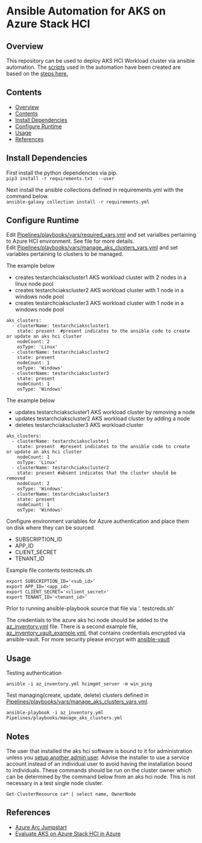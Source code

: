 Ansible Automation for AKS on Azure Stack HCI
==============
Overview
-----------
This repository can be used to deploy AKS HCI Workload cluster via ansible automation.  The [scripts](Pipelines/playbooks/files) used in the automation have been created are based on the [steps here.](https://github.com/Azure/aks-hci/blob/main/eval/steps/1_AKSHCI_Azure.md)

Contents
-----------
- [Overview](#overview)
- [Contents](#contents)
- [Install Dependencies](#install-dependencies)
- [Configure Runtime](#configure-runtime)
- [Usage](#usage)
- [References](#references)

Install Dependencies
-----------
First install the python dependencies via pip.  
`pip3 install -r requirements.txt  --user`

Next install the ansible collections defined in requirements.yml with the command below.  
`ansible-galaxy collection install -r requirements.yml`


Configure Runtime
-----------

Edit [Pipelines/playbooks/vars/required_vars.yml](Pipelines/playbooks/vars/required_vars.yml) and set varialbes pertaining to Azure HCI environment.  See file for more details.  
Edit [Pipelines/playbooks/vars/manage_aks_clusters_vars.yml](Pipelines/playbooks/vars/manage_aks_clusters_vars.yml) and set variables pertaining to clusters to be managed.   


The example below
- creates testarchciakscluster1 AKS workload cluster with 2 nodes in a linux node pool
- creates testarchciakscluster2 AKS workload cluster with 1 node in a windows node pool
- creates testarchciakscluster3 AKS workload cluster with 1 node in a windows node pool
```
aks_clusters:
  - clusterName: testarchciakscluster1
    state: present  #present indicates to the ansible code to create or update an aks hci cluster
    nodeCount: 2
    osType: 'Linux'
  - clusterName: testarchciakscluster2
    state: present 
    nodeCount: 1
    osType: 'Windows'
  - clusterName: testarchciakscluster3
    state: present 
    nodeCount: 1
    osType: 'Windows'
```

The example below 
- updates testarchciakscluster1 AKS workload cluster by removing a node
- updates testarchciakscluster2 AKS workload cluster by adding a node
- deletes testarchciakscluster3 AKS workload cluster
  
```
aks_clusters:
  - clusterName: testarchciakscluster1
    state: present  #present indicates to the ansible code to create or update an aks hci cluster
    nodeCount: 1
    osType: 'Linux'
  - clusterName: testarchciakscluster2
    state: present #absent indicates that the cluster should be removed
    nodeCount: 2
    osType: 'Windows'
  - clusterName: testarchciakscluster3
    state: present 
    nodeCount: 1
    osType: 'Windows'
```

Configure environment variables for Azure authentication and place them on disk where they can be sourced 
- SUBSCRIPTION_ID
- APP_ID
- CLIENT_SECRET
- TENANT_ID

Example file contents testcreds.sh  
```
export SUBSCRIPTION_ID='<sub_id>'  
export APP_ID='<app_id>'  
export CLIENT_SECRET='<client_secret>'  
export TENANT_ID='<tenant_id>'
```
Prior to running ansible-playbook source that file via 
'. testcreds.sh'  

The credentials to the azure aks hci node should be added to the [az_inventory.yml](az_inventory.yml) file.  There is a second example file, [az_inventory_vault_example.yml](az_inventory_vault_example.yml), that contains credentials encrypted via ansible-vault.  For more security please encrypt with [ansible-vault](https://docs.ansible.com/ansible/latest/cli/ansible-vault.html)  


Usage
-----------
Testing authentication
```
ansible -i az_inventory.yml hcimgmt_server -m win_ping
```
Test managing(create, update, delete) clusters defined in [Pipelines/playbooks/vars/manage_aks_clusters_vars.yml](Pipelines/playbooks/vars/manage_aks_clusters_vars.yml).
```
ansible-playbook -i az_inventory.yml Pipelines/playbooks/manage_aks_clusters.yml 
```

Notes
-----------
The user that installed the aks hci software is bound to it for administration unless you [setup another admin user](https://docs.microsoft.com/en-us/azure-stack/aks-hci/set-multiple-administrators).  Advise the installer to use a service account instead of an individual user to avoid having the installation bound to individuals.  These commands should be run on the cluster owner which can be determined by the command below from an aks hci node.  This is not necessary in a test single node cluster.

```
Get-ClusterResource ca* | select name, OwnerNode
```

References
-----------
- [Azure Arc Jumpstart](https://azurearcjumpstart.io/azure_arc_jumpstart/azure_arc_k8s/aks_stack_hci/aks_hci_powershell/)
- [Evaluate AKS on Azure Stack HCI in Azure](https://github.com/Azure/aks-hci/blob/main/eval/steps/1_AKSHCI_Azure.md)  